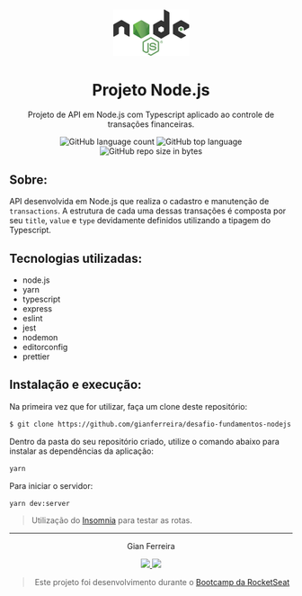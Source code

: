 <h3 align="center">
  <img alt="Node.js" src="https://github.com/gianferreira/desafio-fundamentos-nodejs/blob/master/nodejs-logo.png" width="135px"/>
</h3>

<h1 align="center">
  Projeto Node.js
</h1>

<p align="center">Projeto de API em Node.js com Typescript aplicado ao controle de transações financeiras.</p>

<p align="center">
  <img alt="GitHub language count" src="https://img.shields.io/github/languages/count/gianferreira/desafio-fundamentos-nodejs">
  <img alt="GitHub top language" src="https://img.shields.io/github/languages/top/gianferreira/desafio-fundamentos-nodejs">
  <img alt="GitHub repo size in bytes" src="https://img.shields.io/github/repo-size/gianferreira/desafio-fundamentos-nodejs">
</p>

## Sobre:

API desenvolvida em Node.js que realiza o cadastro e manutenção de `transactions`. A estrutura de cada uma dessas transações é composta por seu `title`, `value` e `type` devidamente definidos utilizando a tipagem do Typescript.

## Tecnologias utilizadas:

- node.js
- yarn
- typescript
- express
- eslint
- jest
- nodemon
- editorconfig
- prettier

## Instalação e execução:

Na primeira vez que for utilizar, faça um clone deste repositório:

```bash
$ git clone https://github.com/gianferreira/desafio-fundamentos-nodejs
```

Dentro da pasta do seu repositório criado, utilize o comando abaixo para instalar as dependências da aplicação:

```bash
yarn
```

Para iniciar o servidor:

```bash
yarn dev:server
```

> Utilização do [Insomnia](https://insomnia.rest/download/) para testar as rotas.

---

<p align="center"> Gian Ferreira </p>
<p align="center">
  <a alt="Gian Ferreira" href="https://www.linkedin.com/in/gian-ferreira-7750a9179/">
    <img src="https://img.shields.io/badge/LinkedIn-Gian_Ferreira-7750a9179?logo=linkedin"/>
  </a>
  <a alt="Gian Ferreira" href="https://github.com/gianferreira">
    <img src="https://img.shields.io/badge/Gian_Ferreira-GitHub-000?logo=github"/>
  </a>
</p>

<blockquote align="center">
  Este projeto foi desenvolvimento durante o
    <a href="https://rocketseat.com.br/gostack">
      Bootcamp da RocketSeat
    </a>
</blockquote>
